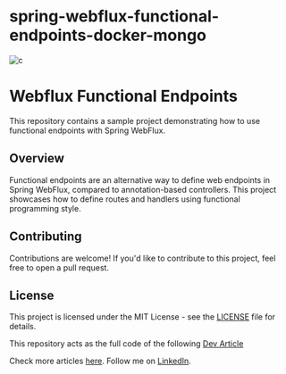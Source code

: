# spring-webflux-functional-endpoints-docker-mongo
![c](https://media.dev.to/cdn-cgi/image/width=1000,height=420,fit=cover,gravity=auto,format=auto/https%3A%2F%2Fdev-to-uploads.s3.amazonaws.com%2Fuploads%2Farticles%2F7af14rdbc4h6yxput8xa.png)


# Webflux Functional Endpoints

This repository contains a sample project demonstrating how to use functional endpoints with Spring WebFlux.

## Overview

Functional endpoints are an alternative way to define web endpoints in Spring WebFlux, compared to annotation-based controllers. This project showcases how to define routes and handlers using functional programming style.

## Contributing

Contributions are welcome! If you'd like to contribute to this project, feel free to open a pull request.

## License

This project is licensed under the MIT License - see the [LICENSE](LICENSE) file for details.



This repository acts as the full code of the following [Dev Article](https://dev.to/daasrattale/just-a-simple-songs-api-using-spring-reactive-with-functional-endpoints-docker-and-mongodb-2hp7)

Check more articles [here](https://saadelattar.me).
Follow me on [LinkedIn](https://www.linkedin.com/in/elattar-saad/).
